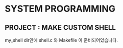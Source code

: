 # SYSTEM PROGRAMMING
## PROJECT : MAKE CUSTOM SHELL

my_shell dir안에 shell.c 와 Makefile 이 준비되어있습니다. 
